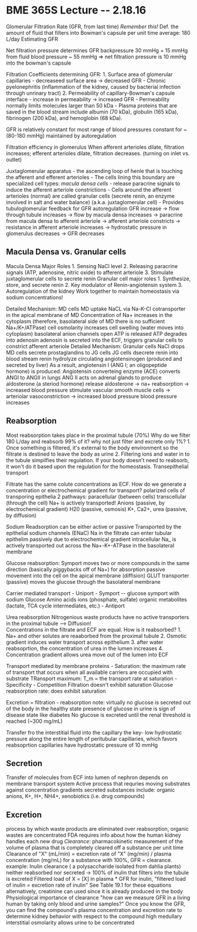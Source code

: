 BME 365S Lecture -- 2.18.16
==
Glomerular Filtration Rate (GFR, from last time) *Remember this!*
    Def. the amount of fluid that filters into Bowman's capsule per unit time
    average: 180 L/day
    Estimating GFR

Net filtration pressure determines GFR
    backpressure 30 mmHg + 15 mmHg from fluid
    blood pressure ~ 55 mmHg
    => net filtration pressure is 10 mmHg into the bowman's capsule

Filtration Coefficients determining GFR:
    1. Surface area of glomerular capillaries
        - decreaseed surface area -> decreased GFR
        - Chronic pyelonephritis (inflammation of the kidney, caused by bacterial infection through unrinary tract)
    2. Permeability of capillary-Bowman's capsule interface
        - increase in permeability -> increased GFR
        - Permeability normally limits molecules larger than 50 kDa
        - Plasma proteins that are saved in the blood stream include albumin (70 kDa), globulin (165 kDa), fibrinogen (200 kDa), and hemoglobin (68 kDa).

GFR is relatively constant for most range of blood pressures
    constant for ~(80-180 mmHg)
    maintained by autoregulation
    
Filtration efficiency in glomerulus
    When afferent arterioles dilate, filtration increases; efferent arterioles dilate, filtration decreases. (turning on inlet vs. outlet)

Juxtaglomerular apparatus
    - the ascending loop of henle that is touching the afferent and efferent arterioles
    - The cells lining this boundary are specialized cell types: *macula densa cells*
        - release paracrine signals to induce the afferent arteriole constrictions
    - Cells around the afferent arterioles (normal) are called granular cells (secrete renin, an enzyme involved in salt and water balance) (a.k.a. juxtaglomerular cell)
    - Provides tubuloglomerular feedback for GFR autoregulation
    GFR increase -> flow through tubule increases -> flow by macula densa increases -> paracrine from macula densa to afferent arteriole
    -> afferent arteriole constricts -> resistance in afferent arteriole increases -> hydrostatic pressure in glomerulus decreases -> GFR decreases

Macula Densa vs. Granular cells
-
Macula Densa Major Roles
    1. Sensing NaCl level
    2. Releasing paracrine signals (ATP, adenosine, nitric oxide) to afferent arteriole
    3. Stimulate juxtaglomerular cells to secrete renin
Granular cell major roles
    1. Synthesize, store, and secrete renin
    2. Key modulator of Renin-angiotensin system
    3. Autoregulation of the kidney
Work together to maintain homeostasis via sodium concentrations!

Detailed Mechanism: MD cells
    MD uptake NaCL via Na-K-Cl cotransporter in the apical membrane of MD
    Concentration of Na+ increases in the cytoplasm (therefore, basolateral side of MD there is no sufficient Na+/K+/ATPase)
    cell osmolarity increases
    cell swelling (water moves into cytoplasm)
    basolateral anion channels open
    ATP is released
    ATP degrades into adenosin
    adenosin is secreted into the ECF, triggers granular cells to constrict afferent arteriole
Detailed Mechanism: Granular cells
    NaCl drops
    MD cells secrete prostaglandins to JG cells
    JG cells dsecrete renin into blood stream
        renin hydrolyze circulating angiotensinogen (produced and secreted by liver)
        As a result, angiotensin I (ANG I; an oligopeptide hormone) is produced.
        Angiotensin converteing enzyme (ACE) converts ANGI to ANGII in lungs
        ANG II acts on adrenal glands to produce aldosterone (a steriod hormone)
            release aldosterone -> na+ reabsorption -> increased blood pressure
            stimulate vascular smooth muscle cells -> arteriolar vasoconstriction -> increased blood pressure
    blood pressure increases

Reabsorption
-
Most reabsorption takes place in the proximal tubule (70%)
Why do we filter 180 L/day and reabsorb 99% of it? why not just filter and excrete only 1%?
    1. Once something is filtered, it's external to the body environment so the filtrate is destined to leave the body as urine
    2. Filtering ions and water in to the tubule simpilfies their regulation. If your body doesn't need to reabsorb, it won't do it based upon the regulation for the homeostasis.
Transepithelial transport

Filtrate has the same colute concentrations as ECF. How do we generate a concentration or electrochemical gradient for transport?
    polarized cells of transporing epithelia
        2 pathways: paracellular (between cells)
                    transcellular (through the cell)
    Na+ is actively transported!
    Anions (passive, by electrochemical gradient)
    H20 (passive, osmosis)
    K+, Ca2+, urea (passive, by diffusion)

Sodium Readsorption
    can be either active or passive
    Transported by the epithelial sodium channels (ENaC)
    Na in the filtrate can enter tubular epithelim passively due to electrochemical gradient
    intracellular Na_ is actively transported out across the Na+-K+-ATPase in the basolateral membrane

Glucose reabsorption: Symport
    moves two or more compounds in the same direction (basically piggybacks off of Na+) for absorption
    passive movement into the cell on the apical membrane (diffision)
    GLUT transporter (passive) moves the glucose through the basolateral membrane

Carrier mediated transport
    - Uniport
    - Symport -- glucose symport with sodium
        Glucose
        Amino acids
        ions (phosphate, sulfate)
        organic metabolites (lactate, TCA cycle intermediates, etc.)
    - Antiport

Urea reabsorption
    Nitrogenious waste products have no active transporters in the proximal tubule
        --> Diffusion!   
    Concentrations in the filtrate and ECF are equal. How is it reabsorbed?
        1. Na+ and other solutes are reaaborbed from the proximal tubule
        2. Osmotic gradient induces water transport across epithelium
        3. after water reabsoprtion, the concentration of urea in the lumen increases
        4. Concentration gradient allows urea move out of the lumen into ECF

Transport mediated by membrane proteins
    - Saturation: the maximum rate of transport that occurs when all available carriers are occupied with substrate
        TRansport maximum: T_m = the transport rate at saturation
    - Specificity 
    - Competition
Filtration doesn't exhibit saturation 
Glucose reabsorption rate: does exhibit saturation

Excretion = filtration - reabsorption
    note: virtually no glucose is secreted out of the body in the healthy state 
        presence of glucose in urine is sign of disease state like diabetes
    No glucose is excreted until the renal threshold is reached (~300 mg/mL)

Transfer fro the interstitial fluid into the capillary
    the key- low hydrostatic pressure along the entire length of peritubular capillaries, which favors reabsoprtion
    capillaries have hydrostatic pressure of 10 mmHg

Secretion 
-
Transfer of molecules from ECF into lumen of nephron
    depends on membrane transport system
    Active process that requries moving substrates against concentration gradients
    secreted substances include:
        organic anions, K+, H+, NH4+, xenobiotics (i.e. drug compounds)

Excretion
-
process by which waste products are eliminated
over reabsorption, organic wastes are concentrated
FDA requires info about how the human kidney handles each new drug
*Clearance*: pharmacokinetic measurement of the volume of plasma that is completely cleared off a substance per unit time
    Clearance of "X" (mL/min) = excretion rate of "X" (mg/min) / plasma concentration (mg/mL)
    for a substance with 100%, GFR = clearance.
    example: Inulin clearance ( a polysaccharide isolated from dahlia plants)
        neither reabsorbed nor secreted -> 100% of inulin that filters into the tubule is excreted
    Filtered load of X = [X] in plasma * GFR
        for inulin, "filtered load of inulin = excretion rate of inulin"
    See Table 19.1 for these equations
    alternatively, creatinine can used since it is already produced in the body
Physiological importance of clearance
    "how can we measure GFR in a living human by taking only blood and urine samples?"
    Once you know the GFR, you can find the compound's plasma concentration and excretion rate to determine kidney behavior with respect to the compound
    high medullary interstitial osmolarity allows urine to be concentrated
